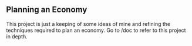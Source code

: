 ## Planning an Economy

This project is just a keeping of some ideas of mine and refining the techniques required to plan an economy. Go to
/doc to refer to this project in depth. 
